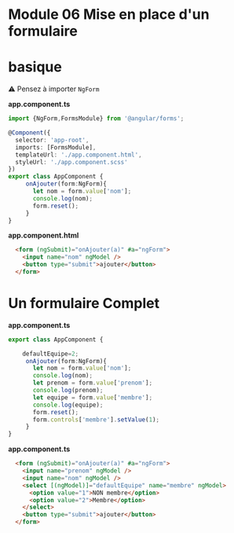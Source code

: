 # Module 06 Mise en place d'un formulaire

# basique
  
:warning: Pensez à importer <code>NgForm</code>
  
**app.component.ts**
```ts
import {NgForm,FormsModule} from '@angular/forms';

@Component({
  selector: 'app-root',
  imports: [FormsModule],
  templateUrl: './app.component.html',
  styleUrl: './app.component.scss'
})
export class AppComponent {
     onAjouter(form:NgForm){
       let nom = form.value['nom'];
       console.log(nom);
       form.reset();
     }  
}

```
**app.component.html**
```html
  <form (ngSubmit)="onAjouter(a)" #a="ngForm">
    <input name="nom" ngModel />
    <button type="submit">ajouter</button>
  </form>
```
# Un formulaire Complet
**app.component.ts**
```ts
export class AppComponent {

    defaultEquipe=2;
     onAjouter(form:NgForm){
       let nom = form.value['nom'];
       console.log(nom);
       let prenom = form.value['prenom'];
       console.log(prenom);
       let equipe = form.value['membre'];
       console.log(equipe);
       form.reset();
       form.controls['membre'].setValue(1);
     }  
}

```
**app.component.ts**
```html
  <form (ngSubmit)="onAjouter(a)" #a="ngForm">
    <input name="prenom" ngModel />
    <input name="nom" ngModel />
    <select [(ngModel)]="defaultEquipe" name="membre" ngModel>
      <option value="1">NON membre</option>
      <option value="2">Membre</option>
    </select>
    <button type="submit">ajouter</button>
  </form>
````